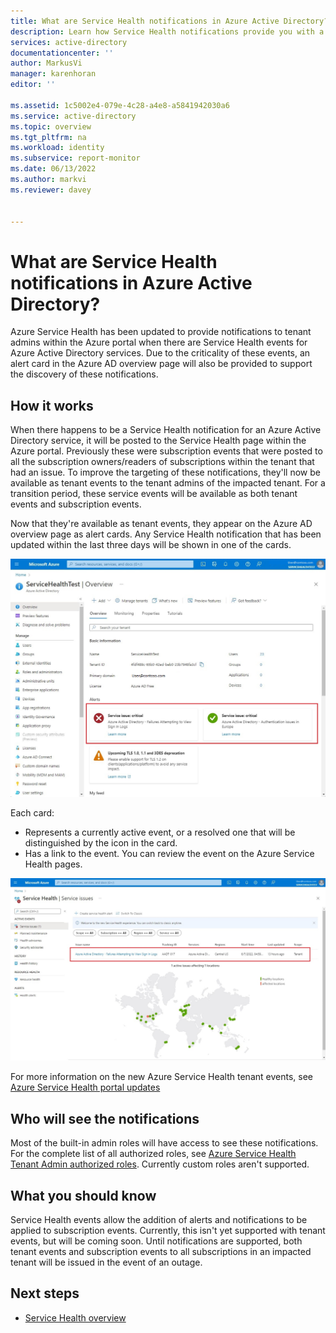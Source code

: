 ```yaml
---
title: What are Service Health notifications in Azure Active Directory? | Microsoft Docs
description: Learn how Service Health notifications provide you with a customizable dashboard that tracks the health of your Azure services in the regions where you use them. 
services: active-directory
documentationcenter: ''
author: MarkusVi
manager: karenhoran
editor: ''

ms.assetid: 1c5002e4-079e-4c28-a4e8-a5841942030a6
ms.service: active-directory
ms.topic: overview
ms.tgt_pltfrm: na
ms.workload: identity
ms.subservice: report-monitor
ms.date: 06/13/2022
ms.author: markvi
ms.reviewer: davey  


---
```

# What are Service Health notifications in Azure Active Directory?

Azure Service Health has been updated to provide notifications to tenant admins within the Azure portal when there are Service Health events for Azure Active Directory services. Due to the criticality of these events, an alert card in the Azure AD overview page will also be provided to support the discovery of these notifications. 

## How it works 

When there happens to be a Service Health notification for an Azure Active Directory service, it will be posted to the Service Health page within the Azure portal.  Previously these were subscription events that were posted to all the subscription owners/readers of subscriptions within the tenant that had an issue.  To improve the targeting of these notifications, they'll now be available as tenant events to the tenant admins of the impacted tenant.  For a transition period, these service events will be available as both tenant events and subscription events. 

Now that they're available as tenant events, they appear on the Azure AD overview page as alert cards. Any Service Health notification that has been updated within the last three days will be shown in one of the cards.   

 
![Screenshot of the alert cards on the Azure AD overview page.](./media/overview-service-health-notifications/service-health-overview.png)



Each card:

- Represents a currently active event, or a resolved one that will be distinguished by the icon in the card. 
- Has a link to the event. You can review the event on the Azure Service Health pages.  

 
![Screenshot of the event on the Azure Service Health page.](./media/overview-service-health-notifications/service-health-issues.png)


 

For more information on the new Azure Service Health tenant events, see [Azure Service Health portal updates](../../service-health/service-health-portal-update.md) 

## Who will see the notifications 

Most of the built-in admin roles will have access to see these notifications. For the complete list of all authorized roles, see [Azure Service Health Tenant Admin authorized roles](../../service-health/admin-access-reference.md).  Currently custom roles aren't supported. 

## What you should know 

Service Health events allow the addition of alerts and notifications to be applied to subscription events. Currently, this isn't yet supported with tenant events, but will be coming soon. Until notifications are supported, both tenant events and subscription events to all subscriptions in an impacted tenant will be issued in the event of an outage.  


 



## Next steps

- [Service Health overview](../../service-health/service-health-overview.md)
